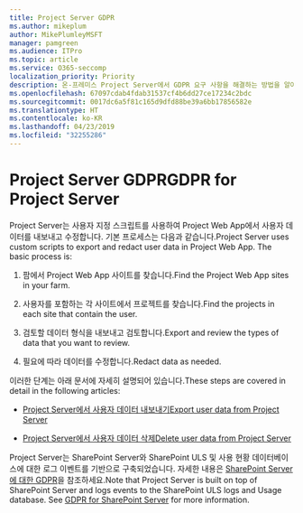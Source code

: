 ```yaml
---
title: Project Server GDPR
ms.author: mikeplum
author: MikePlumleyMSFT
manager: pamgreen
ms.audience: ITPro
ms.topic: article
ms.service: O365-seccomp
localization_priority: Priority
description: 온-프레미스 Project Server에서 GDPR 요구 사항을 해결하는 방법을 알아보세요.
ms.openlocfilehash: 67097cdab4fdab31537cf4b6dd27ce17234c2bdc
ms.sourcegitcommit: 0017dc6a5f81c165d9dfd88be39a6bb17856582e
ms.translationtype: HT
ms.contentlocale: ko-KR
ms.lasthandoff: 04/23/2019
ms.locfileid: "32255286"
---
```

# <a name="gdpr-for-project-server"></a><span data-ttu-id="44606-103">Project Server GDPR</span><span class="sxs-lookup"><span data-stu-id="44606-103">GDPR for Project Server</span></span>

<span data-ttu-id="44606-p101">Project Server는 사용자 지정 스크립트를 사용하여 Project Web App에서 사용자 데이터를 내보내고 수정합니다. 기본 프로세스는 다음과 같습니다.</span><span class="sxs-lookup"><span data-stu-id="44606-p101">Project Server uses custom scripts to export and redact user data in Project Web App. The basic process is:</span></span>

1.  <span data-ttu-id="44606-106">팜에서 Project Web App 사이트를 찾습니다.</span><span class="sxs-lookup"><span data-stu-id="44606-106">Find the Project Web App sites in your farm.</span></span>

2.  <span data-ttu-id="44606-107">사용자를 포함하는 각 사이트에서 프로젝트를 찾습니다.</span><span class="sxs-lookup"><span data-stu-id="44606-107">Find the projects in each site that contain the user.</span></span>

3.  <span data-ttu-id="44606-108">검토할 데이터 형식을 내보내고 검토합니다.</span><span class="sxs-lookup"><span data-stu-id="44606-108">Export and review the types of data that you want to review.</span></span>

4.  <span data-ttu-id="44606-109">필요에 따라 데이터를 수정합니다.</span><span class="sxs-lookup"><span data-stu-id="44606-109">Redact data as needed.</span></span>

<span data-ttu-id="44606-110">이러한 단계는 아래 문서에 자세히 설명되어 있습니다.</span><span class="sxs-lookup"><span data-stu-id="44606-110">These steps are covered in detail in the following articles:</span></span>

- [<span data-ttu-id="44606-111">Project Server에서 사용자 데이터 내보내기</span><span class="sxs-lookup"><span data-stu-id="44606-111">Export user data from Project Server</span></span>](/Project/export-user-data-from-project-server?toc=/Office365/Enterprise/toc.json)

- [<span data-ttu-id="44606-112">Project Server에서 사용자 데이터 삭제</span><span class="sxs-lookup"><span data-stu-id="44606-112">Delete user data from Project Server</span></span>](/Project/delete-user-data-from-project-server?toc=/Office365/Enterprise/toc.json)


<span data-ttu-id="44606-p102">Project Server는 SharePoint Server와 SharePoint ULS 및 사용 현황 데이터베이스에 대한 로그 이벤트를 기반으로 구축되었습니다. 자세한 내용은 [SharePoint Server에 대한 GDPR](gdpr-for-sharepoint-server.md)을 참조하세요.</span><span class="sxs-lookup"><span data-stu-id="44606-p102">Note that Project Server is built on top of SharePoint Server and logs events to the SharePoint ULS logs and Usage database. See [GDPR for SharePoint Server](gdpr-for-sharepoint-server.md) for more information.</span></span>
